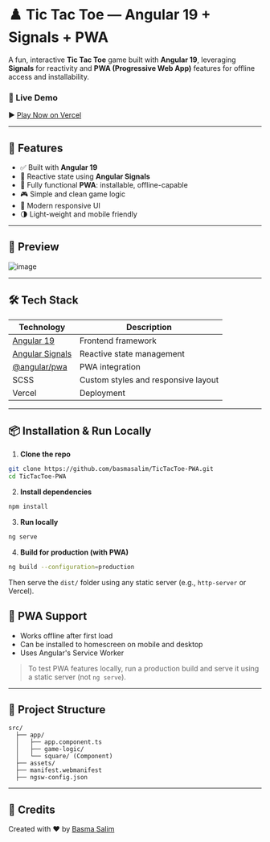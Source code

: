 # ♟️ Tic Tac Toe — Angular 19 + Signals + PWA

A fun, interactive **Tic Tac Toe** game built with **Angular 19**, leveraging **Signals** for reactivity and **PWA (Progressive Web App)** features for offline access and installability.

### 🔗 Live Demo  
▶️ [Play Now on Vercel](https://tic-tac-toe-pwa-tau.vercel.app/)

---

## 🚀 Features

- ✅ Built with **Angular 19**
- 🔁 Reactive state using **Angular Signals**
- 📱 Fully functional **PWA**: installable, offline-capable
- 🎮 Simple and clean game logic
- 🎨 Modern responsive UI
- 🌗 Light-weight and mobile friendly

---

## 📸 Preview

![image](https://github.com/user-attachments/assets/264a3351-3c15-4d74-a986-052744b88989)


---

## 🛠️ Tech Stack

| Technology | Description |
|------------|-------------|
| [Angular 19](https://angular.io/) | Frontend framework |
| [Angular Signals](https://angular.dev/guide/signals) | Reactive state management |
| [@angular/pwa](https://angular.io/guide/service-worker-intro) | PWA integration |
| SCSS | Custom styles and responsive layout |
| Vercel | Deployment |

---

## 📦 Installation & Run Locally

1. **Clone the repo**

```bash
git clone https://github.com/basmasalim/TicTacToe-PWA.git
cd TicTacToe-PWA
````

2. **Install dependencies**

```bash
npm install
```

3. **Run locally**

```bash
ng serve
```

4. **Build for production (with PWA)**

```bash
ng build --configuration=production
```

Then serve the `dist/` folder using any static server (e.g., `http-server` or Vercel).


## 📲 PWA Support

* Works offline after first load
* Can be installed to homescreen on mobile and desktop
* Uses Angular's Service Worker

> To test PWA features locally, run a production build and serve it using a static server (not `ng serve`).

---

## 📁 Project Structure

```
src/
  ├── app/
  │   ├── app.component.ts
  │   ├── game-logic/
  │   └── square/ (Component)
  ├── assets/
  ├── manifest.webmanifest
  ├── ngsw-config.json
```

---

## 🙌 Credits

Created with ❤️ by [Basma Salim](https://github.com/basmasalim)

